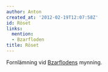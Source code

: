 ```yaml
---
author: Anton
created_at: '2012-02-19T12:07:58Z'
id: Röset
links:
  mention:
  - Bzarfloden
title: Röset
---
```


Fornlämning vid [Bzarflodens] mynning.

  [Bzarflodens]: Bzarfloden
